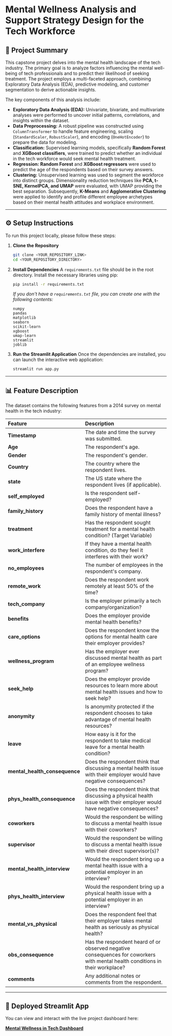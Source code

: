 # Mental Wellness Analysis and Support Strategy Design for the Tech Workforce

## 📝 Project Summary

This capstone project delves into the mental health landscape of the tech industry. The primary goal is to analyze factors influencing the mental well-being of tech professionals and to predict their likelihood of seeking treatment. The project employs a multi-faceted approach, combining Exploratory Data Analysis (EDA), predictive modeling, and customer segmentation to derive actionable insights.

The key components of this analysis include:
* **Exploratory Data Analysis (EDA):** Univariate, bivariate, and multivariate analyses were performed to uncover initial patterns, correlations, and insights within the dataset.
* **Data Preprocessing:** A robust pipeline was constructed using `ColumnTransformer` to handle feature engineering, scaling (`StandardScaler`, `RobustScaler`), and encoding (`OneHotEncoder`) to prepare the data for modeling.
* **Classification:** Supervised learning models, specifically **Random Forest** and **XGBoost classifiers**, were trained to predict whether an individual in the tech workforce would seek mental health treatment.
* **Regression:** **Random Forest** and **XGBoost regressors** were used to predict the age of the respondents based on their survey answers.
* **Clustering:** Unsupervised learning was used to segment the workforce into distinct groups. Dimensionality reduction techniques like **PCA, t-SNE, KernelPCA, and UMAP** were evaluated, with UMAP providing the best separation. Subsequently, **K-Means** and **Agglomerative Clustering** were applied to identify and profile different employee archetypes based on their mental health attitudes and workplace environment.

---

## ⚙️ Setup Instructions

To run this project locally, please follow these steps:

1.  **Clone the Repository**
    ```bash
    git clone <YOUR_REPOSITORY_LINK>
    cd <YOUR_REPOSITORY_DIRECTORY>
    ```
2.  **Install Dependencies**
    A `requirements.txt` file should be in the root directory. Install the necessary libraries using pip:
    ```bash
    pip install -r requirements.txt
    ```
    *If you don't have a `requirements.txt` file, you can create one with the following contents:*
    ```
    numpy
    pandas
    matplotlib
    seaborn
    scikit-learn
    xgboost
    umap-learn
    streamlit
    joblib
    ```

4.  **Run the Streamlit Application**
    Once the dependencies are installed, you can launch the interactive web application:
    ```bash
    streamlit run app.py
    ```

---

## 📊 Feature Description

The dataset contains the following features from a 2014 survey on mental health in the tech industry:

| Feature | Description |
| :--- | :--- |
| **Timestamp** | The date and time the survey was submitted. |
| **Age** | The respondent's age. |
| **Gender** | The respondent's gender. |
| **Country** | The country where the respondent lives. |
| **state** | The US state where the respondent lives (if applicable). |
| **self_employed** | Is the respondent self-employed? |
| **family_history** | Does the respondent have a family history of mental illness? |
| **treatment** | Has the respondent sought treatment for a mental health condition? (Target Variable) |
| **work_interfere** | If they have a mental health condition, do they feel it interferes with their work? |
| **no_employees** | The number of employees in the respondent's company. |
| **remote_work** | Does the respondent work remotely at least 50% of the time? |
| **tech_company** | Is the employer primarily a tech company/organization? |
| **benefits** | Does the employer provide mental health benefits? |
| **care_options** | Does the respondent know the options for mental health care their employer provides? |
| **wellness_program** | Has the employer ever discussed mental health as part of an employee wellness program? |
| **seek_help** | Does the employer provide resources to learn more about mental health issues and how to seek help? |
| **anonymity** | Is anonymity protected if the respondent chooses to take advantage of mental health resources? |
| **leave** | How easy is it for the respondent to take medical leave for a mental health condition? |
| **mental_health_consequence** | Does the respondent think that discussing a mental health issue with their employer would have negative consequences? |
| **phys_health_consequence** | Does the respondent think that discussing a physical health issue with their employer would have negative consequences? |
| **coworkers** | Would the respondent be willing to discuss a mental health issue with their coworkers? |
| **supervisor** | Would the respondent be willing to discuss a mental health issue with their direct supervisor(s)? |
| **mental_health_interview** | Would the respondent bring up a mental health issue with a potential employer in an interview? |
| **phys_health_interview** | Would the respondent bring up a physical health issue with a potential employer in an interview? |
| **mental_vs_physical** | Does the respondent feel that their employer takes mental health as seriously as physical health? |
| **obs_consequence** | Has the respondent heard of or observed negative consequences for coworkers with mental health conditions in their workplace? |
| **comments** | Any additional notes or comments from the respondent. |

---

## 🚀 Deployed Streamlit App

You can view and interact with the live project dashboard here:

[**Mental Wellness in Tech Dashboard**](<YOUR_STREAMLIT_APP_LINK>)
